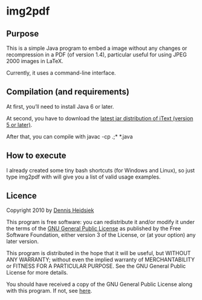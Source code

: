 ﻿
# img2pdf

## Purpose

This is a simple Java program to embed a image without any changes or recompression in a PDF (of version 1.4), particular useful for using JPEG 2000 images in LaTeX.

Currently, it uses a command-line interface.

## Compilation (and requirements)
At first, you’ll need to install Java 6 or later.

At second, you have to download the <a href="http://sourceforge.net/projects/itext/files/">latest jar distribution of iText (version 5 or later)</a>.

After that, you can compile with
    javac -cp .;* *.java

## How to execute
I already created some tiny bash shortcuts (for Windows and Linux), so just type
    img2pdf
with will give you a list of valid usage examples.

## Licence

Copyright 2010 by [Dennis Heidsiek](http://www.google.com/profiles/Dennis.Heidsiek)

This program is free software: you can redistribute it and/or modify it under the terms of the [GNU General Public License](http://www.gnu.org/copyleft/gpl.html) as published by the Free Software Foundation, either version 3 of the License, or (at your option) any later version.

This program is distributed in the hope that it will be useful, but WITHOUT ANY WARRANTY; without even the implied warranty of   MERCHANTABILITY or FITNESS FOR A PARTICULAR PURPOSE.  See the GNU General Public License for more details.

You should have received a copy of the GNU General Public License along with this program.  If not, see [here](http://www.gnu.org/licenses/).
